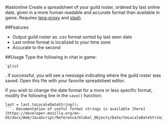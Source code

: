 #lastonline
Create a spreadsheet of your guild roster, ordered by last online date, given in a more human readable and accurate format than available in game. Requires [tera-proxy](https://github.com/meishuu/tera-proxy) and [slash](https://github.com/baldera-mods/slash).

##Features
- Output guild roster as .csv format sorted by last seen date
- Last online format is localized to your time zone
- Accurate to the second

##Usage
Type the following in chat in game:
```
`glist
```
. If successful, you will see a message indicating where the guild roster was saved. Open this file with your favorite spreadsheet editor.

If you wish to change the date format for a more or less specific format, modify the following line in the `save()` function:
```
last = last.toLocaleDateString();
```. Documentation of useful format strings is available [here](https://developer.mozilla.org/en-US/docs/Web/JavaScript/Reference/Global_Objects/Date/toLocaleDateString).
